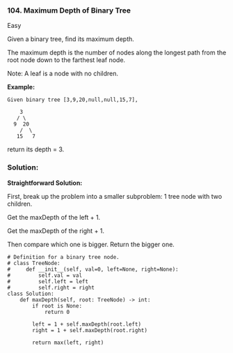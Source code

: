 ### 104. Maximum Depth of Binary Tree
Easy

Given a binary tree, find its maximum depth.

The maximum depth is the number of nodes along the longest path from the root node down to the farthest leaf node.

Note: A leaf is a node with no children.

**Example:**
```
Given binary tree [3,9,20,null,null,15,7],

    3
   / \
  9  20
    /  \
   15   7
```

return its depth = 3.

### Solution:

**Straightforward Solution:**

First, break up the problem into a smaller subproblem: 1 tree node with two children. 

Get the maxDepth of the left + 1.

Get the maxDepth of the right + 1.

Then compare which one is bigger. Return the bigger one.

```
# Definition for a binary tree node.
# class TreeNode:
#     def __init__(self, val=0, left=None, right=None):
#         self.val = val
#         self.left = left
#         self.right = right
class Solution:
    def maxDepth(self, root: TreeNode) -> int:
        if root is None:
            return 0
        
        left = 1 + self.maxDepth(root.left)
        right = 1 + self.maxDepth(root.right)
        
        return max(left, right)
```
